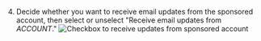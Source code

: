 4. Decide whether you want to receive email updates from the sponsored account, then select or unselect "Receive email updates from _ACCOUNT_."
   ![Checkbox to receive updates from sponsored account](/assets/images/help/sponsors/updates-checkbox-manage.png)
